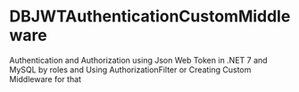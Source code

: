 # DBJWTAuthenticationCustomMiddleware

Authentication and Authorization using Json Web Token  in .NET 7  and MySQL  by roles and
Using AuthorizationFilter or Creating Custom Middleware for that